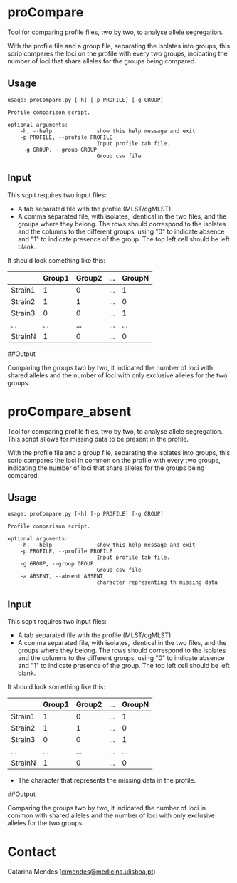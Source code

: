 # proCompare

Tool for comparing profile files, two by two, to analyse allele segregation. 

With the profile file and a group file, separating the isolates into groups, this scrip compares the loci on the profile with every two groups, indicating the number of loci that share alleles for the groups being compared. 

## Usage
	usage: proCompare.py [-h] [-p PROFILE] [-g GROUP]

	Profile comparison script.

	optional arguments:
		-h, --help				show this help message and exit
		-p PROFILE, --profile PROFILE
								Input profile tab file.
 		 -g GROUP, --group GROUP 
 		 						Group csv file
## Input

This scpit requires two input files:
- A tab separated file with the profile (MLST/cgMLST).
- A comma separated file, with isolates, identical in the two files, and the groups where they belong. The rows should correspond to the isolates and the columns to the different groups, using "0" to indicate absence and "1" to indicate presence of the group. The top left cell should be left blank.

It should look something like this:

|         | Group1 | Group2 | ... | GroupN |
| ------- | ------ | ------ | --- | ------ |
| Strain1 | 1      | 0      | ... | 1      |
| Strain2 | 1      | 1      | ... | 0      |
| Strain3 | 0      | 0      | ... | 1      |
| ...     | ...    | ...    | ... | ...    |
| StrainN | 1      | 0      | ... | 0      |

##Output

Comparing the groups two by two, it indicated the number of loci with shared alleles and the number of loci with only exclusive alleles for the two groups.


# proCompare_absent

Tool for comparing profile files, two by two, to analyse allele segregation. This script allows for missing data to be present in the profile. 

With the profile file and a group file, separating the isolates into groups, this scrip compares the loci in common on the profile with every two groups, indicating the number of loci that share alleles for the groups being compared. 

## Usage
	usage: proCompare.py [-h] [-p PROFILE] [-g GROUP]

	Profile comparison script.

	optional arguments:
		-h, --help				show this help message and exit
		-p PROFILE, --profile PROFILE
								Input profile tab file.
 		-g GROUP, --group GROUP 
 		 						Group csv file
 		-a ABSENT, --absent ABSENT
 								character representing th missing data

## Input

This scpit requires two input files:
- A tab separated file with the profile (MLST/cgMLST).
- A comma separated file, with isolates, identical in the two files, and the groups where they belong. The rows should correspond to the isolates and the columns to the different groups, using "0" to indicate absence and "1" to indicate presence of the group. The top left cell should be left blank.

It should look something like this:

|         | Group1 | Group2 | ... | GroupN |
| ------- | ------ | ------ | --- | ------ |
| Strain1 | 1      | 0      | ... | 1      |
| Strain2 | 1      | 1      | ... | 0      |
| Strain3 | 0      | 0      | ... | 1      |
| ...     | ...    | ...    | ... | ...    |
| StrainN | 1      | 0      | ... | 0      |

- The character that represents the missing data in the profile.

##Output

Comparing the groups two by two, it indicated the number of loci in common with shared alleles and the number of loci with only exclusive alleles for the two groups.

# Contact
Catarina Mendes (cimendes@medicina.ulisboa.pt)
